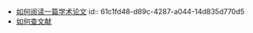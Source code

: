 - [如何阅读一篇学术论文](https://geekplux.com/posts/how-to-read-a-research-paper)
  id:: 61c1fd48-d89c-4287-a044-14d835d770d5
- [如何查文献](https://chriszheng.science/2016/06/28/How-to-find-scientific-papers/)